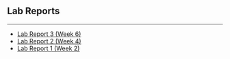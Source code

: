 ## Lab Reports
---
- [Lab Report 3 (Week 6)](lab-report-3-week-6)
- [Lab Report 2 (Week 4)](lab-report-2-week-4)
- [Lab Report 1 (Week 2)](lab-report-1-week-2)
